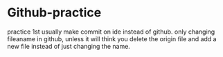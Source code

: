 # Github-practice
practice 1st
usually make commit on ide instead of github. 
only changing fileaname in github, unless it will think you delete the origin file and add a new file instead of just changing the name. 
